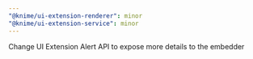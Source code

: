 ```yaml
---
"@knime/ui-extension-renderer": minor
"@knime/ui-extension-service": minor
---
```


Change UI Extension Alert API to expose more details to the embedder
